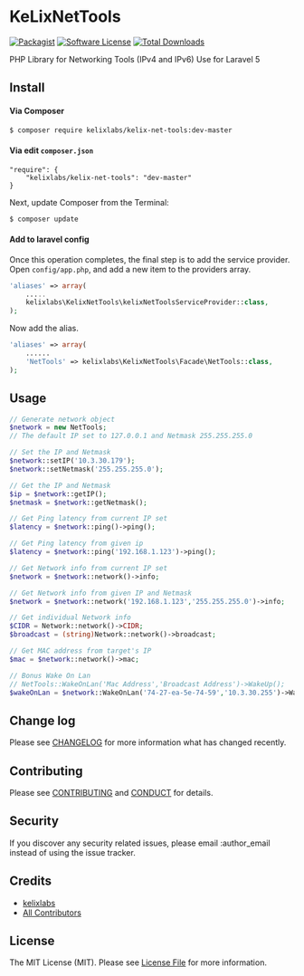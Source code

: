 # KeLixNetTools

[![Packagist][ico-version]][link-packagist]
[![Software License][ico-license]](LICENSE.md)
[![Total Downloads][ico-downloads]][link-downloads]

PHP Library for Networking Tools (IPv4 and IPv6)
Use for Laravel 5

## Install

#### Via Composer

``` bash
$ composer require kelixlabs/kelix-net-tools:dev-master
```

#### Via edit `composer.json`
	
	"require": {
		"kelixlabs/kelix-net-tools": "dev-master"
	}

Next, update Composer from the Terminal:

``` bash
$ composer update
```

#### Add to laravel config
Once this operation completes, the final step is to add the service provider. Open `config/app.php`, and add a new item to the providers array.

```php
'aliases' => array(
    .....
    kelixlabs\KelixNetTools\kelixNetToolsServiceProvider::class,
);
```

Now add the alias.

```php
'aliases' => array(
    ......
    'NetTools' => kelixlabs\KelixNetTools\Facade\NetTools::class,
);
```


## Usage

``` php
// Generate network object
$network = new NetTools;
// The default IP set to 127.0.0.1 and Netmask 255.255.255.0

// Set the IP and Netmask
$network::setIP('10.3.30.179');
$network::setNetmask('255.255.255.0');

// Get the IP and Netmask
$ip = $network::getIP();
$netmask = $network::getNetmask();

// Get Ping latency from current IP set
$latency = $network::ping()->ping();

// Get Ping latency from given ip
$latency = $network::ping('192.168.1.123')->ping();

// Get Network info from current IP set
$network = $network::network()->info;

// Get Network info from given IP and Netmask
$network = $network::network('192.168.1.123','255.255.255.0')->info;

// Get individual Network info
$CIDR = Network::network()->CIDR;
$broadcast = (string)Network::network()->broadcast;

// Get MAC address from target's IP
$mac = $network::network()->mac;

// Bonus Wake On Lan
// NetTools::WakeOnLan('Mac Address','Broadcast Address')->WakeUp();
$wakeOnLan = $network::WakeOnLan('74-27-ea-5e-74-59','10.3.30.255')->WakeUp();

```

## Change log

Please see [CHANGELOG](CHANGELOG.md) for more information what has changed recently.

## Contributing

Please see [CONTRIBUTING](CONTRIBUTING.md) and [CONDUCT](CONDUCT.md) for details.

## Security

If you discover any security related issues, please email :author_email instead of using the issue tracker.

## Credits

- [kelixlabs][link-author]
- [All Contributors][link-contributors]

## License

The MIT License (MIT). Please see [License File](LICENSE.md) for more information.

[ico-version]: https://img.shields.io/packagist/v/kelixlabs/kelix-net-tools.svg?style=flat-square
[ico-license]: https://img.shields.io/badge/license-MIT-brightgreen.svg?style=flat-square
[ico-travis]: https://img.shields.io/travis/kelixlabs/kelix-net-tools/master.svg?style=flat-square
[ico-downloads]: https://img.shields.io/packagist/dt/kelixlabs/kelix-net-tools.svg?style=flat-square

[link-packagist]: https://packagist.org/packages/kelixlabs/kelix-net-tools
[link-travis]: https://travis-ci.org/kelixlabs/KeLixNetTools
[link-downloads]: https://packagist.org/packages/kelixlabs/kelix-net-tools
[link-author]: https://github.com/kelixlabs
[link-contributors]: ../../contributors
